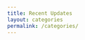 ```yaml
---
title: Recent Updates
layout: categories
permalink: /categories/
---
```


<!-- See _layouts/updates.html -->
